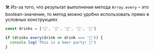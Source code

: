 ---
---

🛠 Из-за того, что результат выполнения метода `Array.every` – это boolean-значение, то метод можно удобно использовать прямо в условных конструкциях

```js
const drinks = ['🍺', '🍺', '🍺', '🍺', '🍺']

if (drinks.every(drink => drink === '🍺')) {
  console.log('This is a beer party! 🎉')
}
```
